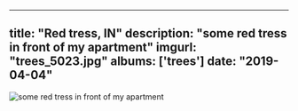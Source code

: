 
---
title: "Red tress, IN"
description: "some red tress in front of my apartment"
imgurl: "trees_5023.jpg"
albums: ['trees']
date: "2019-04-04"
---
![some red tress in front of my apartment](https://apfbvvpren.cloudimg.io/v7/raw.githubusercontent.com/wpix/solid-pipix/master/photos/trees_5023.jpg?width/cdn/n/n)
